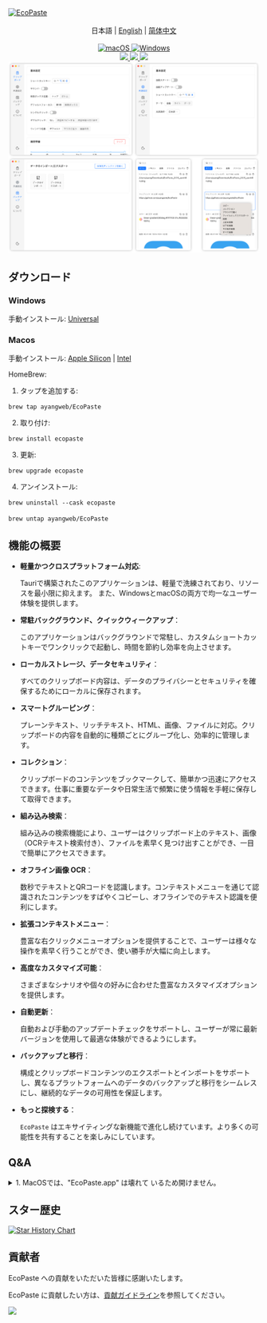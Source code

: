 <a href="https://github.com/ayangweb/EcoPaste">
  <img src="https://socialify.git.ci/ayangweb/EcoPaste/image?description=1&descriptionEditable=MacOS%E3%81%8A%E3%82%88%E3%81%B3Windows%E3%83%97%E3%83%A9%E3%83%83%E3%83%88%E3%83%95%E3%82%A9%E3%83%BC%E3%83%A0%E5%90%91%E3%81%91%E3%81%AE%E3%82%AA%E3%83%BC%E3%83%97%E3%83%B3%E3%82%BD%E3%83%BC%E3%82%B9%E3%82%AF%E3%83%AA%E3%83%83%E3%83%97%E3%83%9C%E3%83%BC%E3%83%89%E7%AE%A1%E7%90%86%E3%83%84%E3%83%BC%E3%83%AB%E3%80%82&font=Source%20Code%20Pro&forks=1&issues=1&logo=https%3A%2F%2Fgithub.com%2Fayangweb%2FEcoPaste%2Fblob%2Fmaster%2Fpublic%2Flogo.png%3Fraw%3Dtrue&name=1&owner=1&pattern=Floating%20Cogs&pulls=1&stargazers=1&theme=Auto" alt="EcoPaste" />
</a>

<div align="center">
  <br/>
  <div>
      日本語 | <a href="./README.md">English</a> | <a href="./README.zh-CN.md">简体中文</a>
  </div>
  <br/>
    
  <a href="https://github.com/ayangweb/EcoPaste/releases/latest">
    <img
      alt="macOS"
      src="https://img.shields.io/badge/-MacOS-black?style=flat-square&logo=apple&logoColor=white"
    />
  </a >
  <a href="https://github.com/ayangweb/EcoPaste/releases/latest">
    <img
      alt="Windows"
      src="https://img.shields.io/badge/-Windows-blue?style=flat-square&logo=windows&logoColor=white"
    />
  </a >

  <div>
    <a href="https://github.com/ayangweb/EcoPaste/blob/master/LICENSE">
      <img
        src="https://img.shields.io/github/license/ayangweb/EcoPaste?style=flat-square"
      />
    </a >
    <a href="https://github.com/ayangweb/EcoPaste/releases/latest">
      <img
        src="https://img.shields.io/github/package-json/v/ayangweb/EcoPaste?style=flat-square"
      />
    </a >
    <a href="https://github.com/ayangweb/EcoPaste/releases">
      <img
        src="https://img.shields.io/github/downloads/ayangweb/EcoPaste/total?style=flat-square"
      />  
    </a >
  </div>

  <picture>
    <source media="(prefers-color-scheme: dark)" srcset="./images/app-dark.ja-JP.png" />
    <source media="(prefers-color-scheme: light)" srcset="./images/app-light.ja-JP.png" />
    <img src="./images/app-light.ja-JP.png" />
  </picture>
</div>

## ダウンロード

### Windows

手動インストール: [Universal](https://mirror.ghproxy.com/https://github.com/ayangweb/EcoPaste/releases/download/v0.0.5/EcoPaste_0.0.5_x64_zh-CN.msi)

### Macos

手動インストール: [Apple Silicon](https://mirror.ghproxy.com/https://github.com/ayangweb/EcoPaste/releases/download/v0.0.5/EcoPaste_0.0.5_aarch64.dmg) | [Intel](https://mirror.ghproxy.com/https://github.com/ayangweb/EcoPaste/releases/download/v0.0.5/EcoPaste_0.0.5_x64.dmg)

HomeBrew:

1. タップを追加する:
```shell
brew tap ayangweb/EcoPaste
```

2. 取り付け:
```shell
brew install ecopaste
```

3. 更新:
```shell
brew upgrade ecopaste
```

4. アンインストール:
```shell
brew uninstall --cask ecopaste

brew untap ayangweb/EcoPaste
```

## 機能の概要

- **軽量かつクロスプラットフォーム対応**: 
  
  Tauriで構築されたこのアプリケーションは、軽量で洗練されており、リソースを最小限に抑えます。 また、WindowsとmacOSの両方で均一なユーザー体験を提供します。

- **常駐バックグラウンド、クイックウィークアップ**：

  このアプリケーションはバックグラウンドで常駐し、カスタムショートカットキーでワンクリックで起動し、時間を節約し効率を向上させます。

- **ローカルストレージ、データセキュリティ**：

  すべてのクリップボード内容は、データのプライバシーとセキュリティを確保するためにローカルに保存されます。

- **スマートグルーピング**：

  プレーンテキスト、リッチテキスト、HTML、画像、ファイルに対応。クリップボードの内容を自動的に種類ごとにグループ化し、効率的に管理します。

- **コレクション**：

  クリップボードのコンテンツをブックマークして、簡単かつ迅速にアクセスできます。仕事に重要なデータや日常生活で頻繁に使う情報を手軽に保存して取得できます。

- **組み込み検索**：

  組み込みの検索機能により、ユーザーはクリップボード上のテキスト、画像（OCRテキスト検索付き）、ファイルを素早く見つけ出すことができ、一目で簡単にアクセスできます。

- **オフライン画像 OCR**：

  数秒でテキストとQRコードを認識します。コンテキストメニューを通じて認識されたコンテンツをすばやくコピーし、オフラインでのテキスト認識を便利にします。

- **拡張コンテキストメニュー**：

  豊富な右クリックメニューオプションを提供することで、ユーザーは様々な操作を素早く行うことができ、使い勝手が大幅に向上します。

- **高度なカスタマイズ可能**：

  さまざまなシナリオや個々の好みに合わせた豊富なカスタマイズオプションを提供します。

- **自動更新**：

  自動および手動のアップデートチェックをサポートし、ユーザーが常に最新バージョンを使用して最適な体験ができるようにします。

- **バックアップと移行**：

  構成とクリップボードコンテンツのエクスポートとインポートをサポートし、異なるプラットフォームへのデータのバックアップと移行をシームレスにし、継続的なデータの可用性を保証します。

- **もっと探検する**：

  `EcoPaste` はエキサイティングな新機能で進化し続けています。より多くの可能性を共有することを楽しみにしています。

## Q&A

<details>
<summary>1. MacOSでは、"EcoPaste.app" は壊れて いるため開けません。</summary>

<picture>
  <source media="(prefers-color-scheme: dark)" srcset="./images/damaged-dark.ja-JP.png" />
  <source media="(prefers-color-scheme: light)" srcset="./images/damaged-light.ja-JP.png" />
  <img src="./images/damaged-light.ja-JP.png" />
</picture>

アプリが実行できるようにするため、`terminal` で次のコマンドを入力し、Enterキーを押してください: 

> コマンドを実行するにはパスワードが必要な場合があります。

```bash
sudo xattr -r -d com.apple.quarantine /Applications/EcoPaste.app
```

その後、アプリケーションを正常に開くことができます。

</details>

## スター歴史

<a href="https://star-history.com/#ayangweb/EcoPaste&Date">
 <picture>
   <source media="(prefers-color-scheme: dark)" srcset="https://api.star-history.com/svg?repos=ayangweb/EcoPaste&type=Date&theme=dark" />
   <source media="(prefers-color-scheme: light)" srcset="https://api.star-history.com/svg?repos=ayangweb/EcoPaste&type=Date" />
   <img alt="Star History Chart" src="https://api.star-history.com/svg?repos=ayangweb/EcoPaste&type=Date" />
 </picture>
</a>

## 貢献者

EcoPaste への貢献をいただいた皆様に感謝いたします。 

EcoPaste に貢献したい方は、[貢献ガイドライン](./.github/CONTRIBUTING.zh-CN.md)を参照してください。

<a href="https://github.com/ayangweb/EcoPaste/graphs/contributors">
  <img src="https://contrib.rocks/image?repo=ayangweb/EcoPaste" />
</a>
